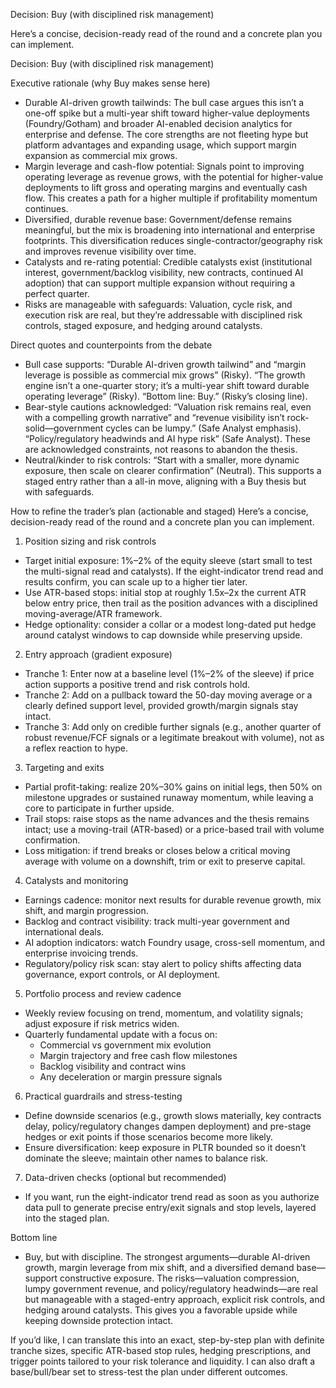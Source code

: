 Decision: Buy (with disciplined risk management)

Here’s a concise, decision-ready read of the round and a concrete plan you can implement.

Decision: Buy (with disciplined risk management)

Executive rationale (why Buy makes sense here)
- Durable AI-driven growth tailwinds: The bull case argues this isn’t a one-off spike but a multi-year shift toward higher-value deployments (Foundry/Gotham) and broader AI-enabled decision analytics for enterprise and defense. The core strengths are not fleeting hype but platform advantages and expanding usage, which support margin expansion as commercial mix grows.
- Margin leverage and cash-flow potential: Signals point to improving operating leverage as revenue grows, with the potential for higher-value deployments to lift gross and operating margins and eventually cash flow. This creates a path for a higher multiple if profitability momentum continues.
- Diversified, durable revenue base: Government/defense remains meaningful, but the mix is broadening into international and enterprise footprints. This diversification reduces single-contractor/geography risk and improves revenue visibility over time.
- Catalysts and re-rating potential: Credible catalysts exist (institutional interest, government/backlog visibility, new contracts, continued AI adoption) that can support multiple expansion without requiring a perfect quarter.
- Risks are manageable with safeguards: Valuation, cycle risk, and execution risk are real, but they’re addressable with disciplined risk controls, staged exposure, and hedging around catalysts.

Direct quotes and counterpoints from the debate
- Bull case supports: “Durable AI-driven growth tailwind” and “margin leverage is possible as commercial mix grows” (Risky). “The growth engine isn’t a one-quarter story; it’s a multi-year shift toward durable operating leverage” (Risky). “Bottom line: Buy.” (Risky’s closing line).
- Bear-style cautions acknowledged: “Valuation risk remains real, even with a compelling growth narrative” and “revenue visibility isn’t rock-solid—government cycles can be lumpy.” (Safe Analyst emphasis). “Policy/regulatory headwinds and AI hype risk” (Safe Analyst). These are acknowledged constraints, not reasons to abandon the thesis.
- Neutral/kinder to risk controls: “Start with a smaller, more dynamic exposure, then scale on clearer confirmation” (Neutral). This supports a staged entry rather than a all-in move, aligning with a Buy thesis but with safeguards.

How to refine the trader’s plan (actionable and staged)
Here’s a concise, decision-ready read of the round and a concrete plan you can implement.

1) Position sizing and risk controls
- Target initial exposure: 1%–2% of the equity sleeve (start small to test the multi-signal read and catalysts). If the eight-indicator trend read and results confirm, you can scale up to a higher tier later.
- Use ATR-based stops: initial stop at roughly 1.5x–2x the current ATR below entry price, then trail as the position advances with a disciplined moving-average/ATR framework.
- Hedge optionality: consider a collar or a modest long-dated put hedge around catalyst windows to cap downside while preserving upside.

2) Entry approach (gradient exposure)
- Tranche 1: Enter now at a baseline level (1%–2% of the sleeve) if price action supports a positive trend and risk controls hold.
- Tranche 2: Add on a pullback toward the 50-day moving average or a clearly defined support level, provided growth/margin signals stay intact.
- Tranche 3: Add only on credible further signals (e.g., another quarter of robust revenue/FCF signals or a legitimate breakout with volume), not as a reflex reaction to hype.

3) Targeting and exits
- Partial profit-taking: realize 20%–30% gains on initial legs, then 50% on milestone upgrades or sustained runaway momentum, while leaving a core to participate in further upside.
- Trail stops: raise stops as the name advances and the thesis remains intact; use a moving-trail (ATR-based) or a price-based trail with volume confirmation.
- Loss mitigation: if trend breaks or closes below a critical moving average with volume on a downshift, trim or exit to preserve capital.

4) Catalysts and monitoring
- Earnings cadence: monitor next results for durable revenue growth, mix shift, and margin progression.
- Backlog and contract visibility: track multi-year government and international deals.
- AI adoption indicators: watch Foundry usage, cross-sell momentum, and enterprise invoicing trends.
- Regulatory/policy risk scan: stay alert to policy shifts affecting data governance, export controls, or AI deployment.

5) Portfolio process and review cadence
- Weekly review focusing on trend, momentum, and volatility signals; adjust exposure if risk metrics widen.
- Quarterly fundamental update with a focus on:
  - Commercial vs government mix evolution
  - Margin trajectory and free cash flow milestones
  - Backlog visibility and contract wins
  - Any deceleration or margin pressure signals

6) Practical guardrails and stress-testing
- Define downside scenarios (e.g., growth slows materially, key contracts delay, policy/regulatory changes dampen deployment) and pre-stage hedges or exit points if those scenarios become more likely.
- Ensure diversification: keep exposure in PLTR bounded so it doesn’t dominate the sleeve; maintain other names to balance risk.

7) Data-driven checks (optional but recommended)
- If you want, run the eight-indicator trend read as soon as you authorize data pull to generate precise entry/exit signals and stop levels, layered into the staged plan.

Bottom line
- Buy, but with discipline. The strongest arguments—durable AI-driven growth, margin leverage from mix shift, and a diversified demand base—support constructive exposure. The risks—valuation compression, lumpy government revenue, and policy/regulatory headwinds—are real but manageable with a staged-entry approach, explicit risk controls, and hedging around catalysts. This gives you a favorable upside while keeping downside protection intact.

If you’d like, I can translate this into an exact, step-by-step plan with definite tranche sizes, specific ATR-based stop rules, hedging prescriptions, and trigger points tailored to your risk tolerance and liquidity. I can also draft a base/bull/bear set to stress-test the plan under different outcomes.